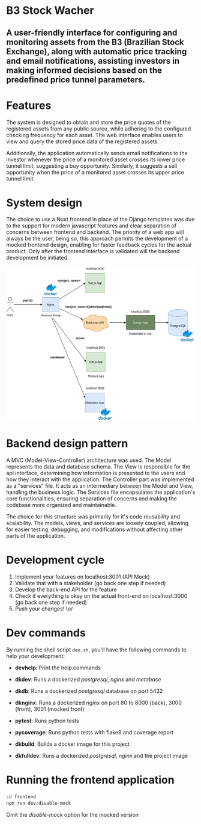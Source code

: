 # B3 Stock Wacher

## A user-friendly interface for configuring and monitoring assets from the B3 (Brazilian Stock Exchange), along with automatic price tracking and email notifications, assisting investors in making informed decisions based on the predefined price tunnel parameters.


# Features
The system is designed to obtain and store the price quotes of the registered assets from any public source, while adhering to the configured checking frequency for each asset. The web interface enables users to view and query the stored price data of the registered assets.

Additionally, the application automatically sends email notifications to the investor whenever the price of a monitored asset crosses its lower price tunnel limit, suggesting a buy opportunity. Similarly, it suggests a sell opportunity when the price of a monitored asset crosses its upper price tunnel limit.


# System design
The choice to use a Nuxt frontend in place of the Django templates was due to the support for modern javascript features and clear separation of concerns between frontend and backend. The priority of a web app will always be the user, being so, this approach permits the development of a mocked frontend design, enabling for faster feedback cycles for the actual product. Only after the frontend interface is validated will the backend development be initiated.

<p align="center">
  <img src="https://github.com/bennymirahy/b3_stock_watcher/blob/master/img/system_design.png?raw=true" />
</p>


# Backend design pattern
A MVC (Model-View-Controller) architecture was used. The Model represents the data and database schema. The View is responsible for the api interface, determining how information is presented to the users and how they interact with the application. The Controller part was implemented as a "services" file. It acts as an intermediary between the Model and View, handling the business logic. The Services file encapsulates the application's core functionalities, ensuring separation of concerns and making the codebase more organized and maintainable.

The choice for this structure was primarily for it's code reusability and scalability. The models, views, and services are loosely coupled, allowing for easier testing, debugging, and modifications without affecting other parts of the application.


# Development cycle
1. Implement your features on localhost:3001 (API Mock)
2. Validate that with a stakeholder (go back one step if needed)
3. Develop the back-end API for the feature
4. Check if everything is okay on the actual front-end on localhost:3000 (go back one step if needed)
5. Push your changes! \o/


# Dev commands
By running the shell script `dev.sh`, you'll have the following commands to help your development:

- **devhelp**: Print the help commands

- **dkdev**: Runs a dockerized *postgresql*, *nginx* and *metabase*

- **dkdb**: Runs a dockerized *postgresql* database on port 5432

- **dknginx**: Runs a dockerized *nginx* on port 80 to 8000 (back), 3000 (front), 3001 (mocked front)

- **pytest**: Runs python tests

- **pycoverage**: Runs python tests with flake8 and coverage report

- **dkbuild**: Builds a docker image for this project

- **dkfulldev**: Runs a dockerized *postgresql*, *nginx* and the project image


# Running the frontend application
```bash
cd frontend
npm run dev:disable-mock
```
Omit the *disable-mock* option for the mocked version
